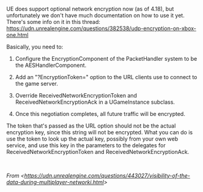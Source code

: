 UE does support optional network encryption now (as of 4.18), but unfortunately we don't have much documentation on how to use it yet. There's some info on it in this thread: <https://udn.unrealengine.com/questions/382538/udp-encryption-on-xbox-one.html>

Basically, you need to:

1.  Configure the EncryptionComponent of the PacketHandler system to be the AESHandlerComponent.

2.  Add an "?EncryptionToken=" option to the URL clients use to connect to the game server.

3.  Override ReceivedNetworkEncryptionToken and ReceivedNetworkEncryptionAck in a UGameInstance subclass.

4.  Once this negotiation completes, all future traffic will be encrypted.

The token that's passed as the URL option should not be the actual encryption key, since this string will not be encrypted. What you can do is use the token to look up the actual key, possibly from your own web service, and use this key in the parameters to the delegates for ReceivedNetworkEncryptionToken and ReceivedNetworkEncryptionAck.

 

*From &lt;<https://udn.unrealengine.com/questions/443027/visibility-of-the-data-during-multiplayer-networki.html>&gt;*

